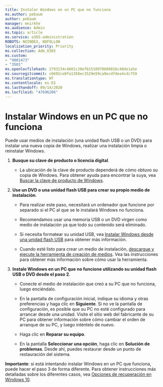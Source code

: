 ```yaml
---
title: Instalar Windows en un PC que no funciona
ms.author: pebaum
author: pebaum
manager: mnirkhe
ms.audience: Admin
ms.topic: article
ms.service: o365-administration
ROBOTS: NOINDEX, NOFOLLOW
localization_priority: Priority
ms.collection: Adm_O365
ms.custom:
- "9001473"
- "3501"
ms.openlocfilehash: 2793234c4601c20efb1510970608816c48de1a5e
ms.sourcegitcommit: c6692ce0fa1358ec3529e59ca0ecdfdea4cdc759
ms.translationtype: HT
ms.contentlocale: es-ES
ms.lasthandoff: 09/14/2020
ms.locfileid: "47696206"
---
```

# <a name="install-windows-on-a-nonfunctional-pc"></a>Instalar Windows en un PC que no funciona

Puede usar medios de instalación (una unidad flash USB o un DVD) para instalar una nueva copia de Windows, realizar una instalación limpia o reinstalar Windows.

1. **Busque su clave de producto o licencia digital**.

    - La ubicación de la clave de producto dependerá de cómo obtuvo su copia de Windows. Para obtener ayuda para encontrar la suya, vea [Buscar la clave de producto de Windows](https://support.microsoft.com/help/10749/windows-10-find-product-key). 

2. **Use un DVD o una unidad flash USB para crear su propio medio de instalación**.

    - Para realizar este paso, necesitará un ordenador que funcione por separado si el PC al que se le instalará Windows no funciona.

    - Recomendamos usar una memoria USB o un DVD virgen como medio de instalación ya que todo su contenido será eliminado.

    - Si necesita formatear su unidad USB, vea [Instalar Windows desde una unidad flash USB](https://docs.microsoft.com/windows-hardware/manufacture/desktop/install-windows-from-a-usb-flash-drive) para obtener más información.

    - Cuando esté listo para crear un medio de instalación, [descargue y ejecute la herramienta de creación de medios](https://www.microsoft.com/software-download/windows10).  Vea las instrucciones para obtener más información sobre cómo usar la herramienta.

3. **Instale Windows en un PC que no funcione utilizando su unidad flash USB o DVD desde el paso 2**.

    - Conecte el medio de instalación que creó a su PC que no funciona, luego enciéndalo.

    - En la pantalla de configuración inicial, indique su idioma y otras preferencias y haga clic en **Siguiente**. Si no ve la pantalla de configuración, es posible que su PC no esté configurado para arrancar desde una unidad. Visite el sitio web del fabricante de su PC para obtener información sobre cómo cambiar el orden de arranque de su PC, y luego inténtelo de nuevo.

    - Haga clic en **Reparar su equipo**.

    - En la pantalla **Seleccionar una opción**, haga clic en **Solución de problemas**. Desde ahí, puedes restaurar desde un punto de restauración del sistema.

**Importante**: si está intentando instalar Windows en un PC que funciona, puede hacer el paso 3 de forma diferente. Para obtener instrucciones más detalladas sobre los diferentes casos, vea [Opciones de recuperación en Windows 10](https://support.microsoft.com/help/12415/windows-10-recovery-options).
